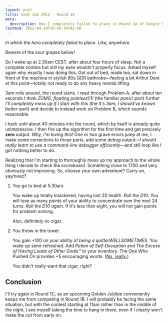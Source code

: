 ```yaml
---
layout: post
title: Code Jam 2012 – Round 1A
meta:
  description: How I completely failed to place in Round 1A of Google Code Jam 2012.
lastmod: 2012-04-29T16:44:34+02:00
---
```


*In which the hero completely failed to place. Like, anywhere.*

Beware of the sour grapes below!

So I woke up at 2.30am CEST, after about four hours of sleep. Not a complete
zombie but still my eyes wouldn't properly focus. Asked myself again why
exactly I was doing this. Got out of bed, made tea, sat down in front of the
machine in stylish 80s GDR bathrobe—feeling a bit Arthur Dent at this
point—totally not ready to do any heavy mental lifting.

3am rolls around, the round starts. I read through Problem A, after about ten
seconds I think *ZOMG, floating pointsez!!1!* (the familiar *panic!* part)
further *I'll completely mess up if I start with this* (the *it's 3am,
I should've known better*-part) and decide to instead work on Problem B, which
sounds reasonable.

I hack until about 40 minutes into the round, which by itself is already quite
unimpressive. I then fire up the algorithm for the first time and get precisely
**zero** output. *Why, I'm loving this!* One or two grave errors jump at me,
I make some corrections to those parts, add some debug output—*I should really
learn to use a command-line debugger efficiently*—and still loop like I got
nothing better to do.

Realizing that I'm starting to thoroughly mess up my approach to the whole
thing I decide to check the scoreboard. Something close to 1700 and very
obviously not improving. So, choose your own adventure? Carry on, yay/noez?

1. You go to bed at 5.30am.

   You wake up totally knackered, having lost 20 health. *Roll the D10.* You
   will lose as many points of your ability to concentrate over the next 24
   turns. *Roll the D10 again.* If it's less than eight, you will not gain
   points for problem solving.

   Also, definitely no cigar.

2. You throw in the towel.

   You gain +100 on your ability of *being a quitterWELLSOMETIMES*. You wake up
   semi-refreshed. Add *Potion of Self-Deception* and *The Excuse of Having
   Loads of Other Goals™* to your inventory. The One Who Pushed On provides +5
   encouraging words. ([No,
   really.](https://plus.google.com/107980417360832836385/posts/WqpT1fD4M2M))

   You didn't really want that cigar, right?

## Conclusion ##

I'll try again in Round 1C, as an upcoming Golden Jubilee conveniently keeps me
from competing in Round 1B. I will probably be facing the same situation, but
with the contest starting at 11am rather than in the middle of the night, I see
myself taking the time to hang in there, even if I clearly won't make the cut
from early on.
